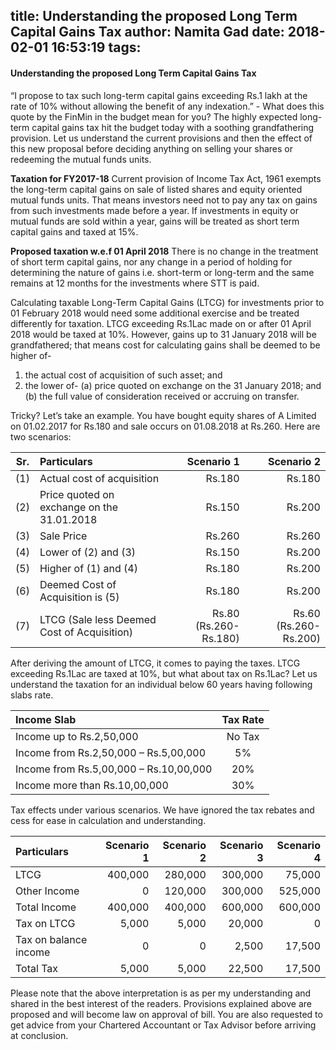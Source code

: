 title: Understanding the proposed Long Term Capital Gains Tax
author: Namita Gad
date: 2018-02-01 16:53:19
tags:
---
#### Understanding the proposed Long Term Capital Gains Tax

“I propose to tax such long-term capital gains exceeding Rs.1 lakh at the rate of 10% without allowing the benefit of any indexation.” - What does this quote by the FinMin in the budget mean for you? The highly expected long-term capital gains tax hit the budget today with a soothing grandfathering provision. Let us understand the current provisions and then the effect of this new proposal before deciding anything on selling your shares or redeeming the mutual funds units.

**Taxation for FY2017-18**
Current provision of Income Tax Act, 1961 exempts the long-term capital gains on sale of listed shares and equity oriented mutual funds units. That means investors need not to pay any tax on gains from such investments made before a year. If investments in equity or mutual funds are sold within a year, gains will be treated as short term capital gains and taxed at 15%.

**Proposed taxation w.e.f 01 April 2018**
There is no change in the treatment of short term capital gains, nor any change in a period of holding for determining the nature of gains i.e. short-term or long-term and the same remains at 12 months for the investments where STT is paid.

Calculating taxable Long-Term Capital Gains (LTCG) for investments prior to 01 February 2018 would need some additional exercise and be treated differently for taxation. LTCG exceeding Rs.1Lac made on or after 01 April 2018 would be taxed at 10%. However, gains up to 31 January 2018 will be grandfathered; that means cost for calculating gains shall be deemed to be higher of-
1.	the actual cost of acquisition of such asset; and
2.	the lower of-
(a) price quoted on exchange on the 31 January 2018; and
(b) the full value of consideration received or accruing on transfer.

Tricky? Let’s take an example. You have bought equity shares of A Limited on 01.02.2017 for Rs.180 and sale occurs on 01.08.2018 at Rs.260. Here are two scenarios:

|Sr.|Particulars|Scenario 1|Scenario 2|
|:---:|:------|------:|-----:|
|(1)|Actual cost of acquisition|Rs.180|Rs.180
|(2)|Price quoted on exchange on the 31.01.2018|Rs.150|Rs.200
|(3)|Sale Price|Rs.260|Rs.260
|(4)|Lower of (2) and (3)|Rs.150|Rs.200
|(5)|Higher of (1) and (4)|Rs.180|Rs.200
|(6)|Deemed Cost of Acquisition is (5)|Rs.180|Rs.200
|(7)|LTCG (Sale less Deemed Cost of Acquisition)|Rs.80 (Rs.260-Rs.180)|Rs.60 (Rs.260-Rs.200)

After deriving the amount of LTCG, it comes to paying the taxes. LTCG exceeding Rs.1Lac are taxed at 10%, but what about tax on Rs.1Lac? Let us understand the taxation for an individual below 60 years having following slabs rate.

|Income Slab|Tax Rate|
|:---|:--:|
|Income up to Rs.2,50,000|No Tax
|Income from Rs.2,50,000 – Rs.5,00,000|5%
|Income from Rs.5,00,000 – Rs.10,00,000|20%
|Income more than Rs.10,00,000|30%

Tax effects under various scenarios. We have ignored the tax rebates and cess for ease in calculation and understanding.

|Particulars|Scenario 1|Scenario 2|Scenario 3|Scenario 4
|:--|--:|--:|--:|--:|
|LTCG|400,000|280,000|300,000|75,000
|Other Income|0|120,000|300,000|525,000
|Total Income|400,000|400,000|600,000|600,000
|Tax on LTCG|5,000|5,000|20,000|0
|Tax on balance income|0|0|2,500|17,500
|Total Tax|5,000|5,000|22,500|17,500

Please note that the above interpretation is as per my understanding and shared in the best interest of the readers. Provisions explained above are proposed and will become law on approval of bill. You are also requested to get advice from your Chartered Accountant or Tax Advisor before arriving at conclusion.